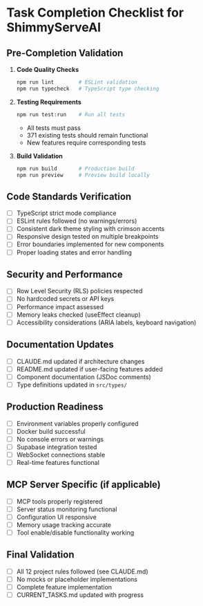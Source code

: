 # Task Completion Checklist for ShimmyServeAI

## Pre-Completion Validation
1. **Code Quality Checks**
   ```bash
   npm run lint        # ESLint validation
   npm run typecheck   # TypeScript type checking
   ```

2. **Testing Requirements**
   ```bash
   npm run test:run    # Run all tests
   ```
   - All tests must pass
   - 371 existing tests should remain functional
   - New features require corresponding tests

3. **Build Validation**
   ```bash
   npm run build       # Production build
   npm run preview     # Preview build locally
   ```

## Code Standards Verification
- [ ] TypeScript strict mode compliance
- [ ] ESLint rules followed (no warnings/errors)
- [ ] Consistent dark theme styling with crimson accents
- [ ] Responsive design tested on multiple breakpoints
- [ ] Error boundaries implemented for new components
- [ ] Proper loading states and error handling

## Security and Performance
- [ ] Row Level Security (RLS) policies respected
- [ ] No hardcoded secrets or API keys
- [ ] Performance impact assessed
- [ ] Memory leaks checked (useEffect cleanup)
- [ ] Accessibility considerations (ARIA labels, keyboard navigation)

## Documentation Updates
- [ ] CLAUDE.md updated if architecture changes
- [ ] README.md updated if user-facing features added
- [ ] Component documentation (JSDoc comments)
- [ ] Type definitions updated in `src/types/`

## Production Readiness
- [ ] Environment variables properly configured
- [ ] Docker build successful
- [ ] No console errors or warnings
- [ ] Supabase integration tested
- [ ] WebSocket connections stable
- [ ] Real-time features functional

## MCP Server Specific (if applicable)
- [ ] MCP tools properly registered
- [ ] Server status monitoring functional
- [ ] Configuration UI responsive
- [ ] Memory usage tracking accurate
- [ ] Tool enable/disable functionality working

## Final Validation
- [ ] All 12 project rules followed (see CLAUDE.md)
- [ ] No mocks or placeholder implementations
- [ ] Complete feature implementation
- [ ] CURRENT_TASKS.md updated with progress